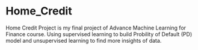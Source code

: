 # Home_Credit
Home Credit Project is my final project of Advance Machine Learning for Finance course.
Using supervised learning to build Probility of Default (PD) model and unsupervised learning to find more insights of data.
